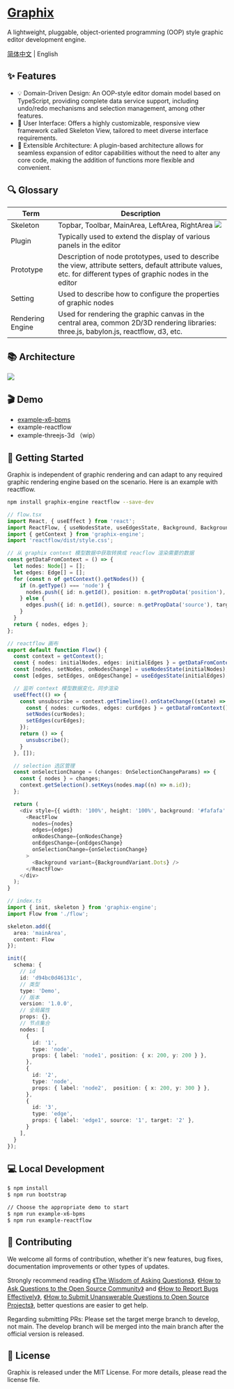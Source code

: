 # [Graphix](https://graphix-editor.github.io/graphix-docs/)
A lightweight, pluggable, object-oriented programming (OOP) style graphic editor development engine.

[简体中文](./README-zh_CN.md) | English

## ✨ Features
- 💡 Domain-Driven Design: An OOP-style editor domain model based on TypeScript, providing complete data service support, including undo/redo mechanisms and selection management, among other features.
- 🎨 User Interface: Offers a highly customizable, responsive view framework called Skeleton View, tailored to meet diverse interface requirements.
- 🧩 Extensible Architecture: A plugin-based architecture allows for seamless expansion of editor capabilities without the need to alter any core code, making the addition of functions more flexible and convenient.

## 🔍 Glossary
| Term              | Description                                                  |
| ----------------- | ------------------------------------------------------------ |
| Skeleton          | Topbar, Toolbar, MainArea, LeftArea, RightArea ![](./static/skeleton.png) |
| Plugin            | Typically used to extend the display of various panels in the editor |
| Prototype         | Description of node prototypes, used to describe the view, attribute setters, default attribute values, etc. for different types of graphic nodes in the editor |
| Setting          | Used to describe how to configure the properties of graphic nodes    |
| Rendering Engine  | Used for rendering the graphic canvas in the central area, common 2D/3D rendering libraries: three.js, babylon.js, reactflow, d3, etc. |

## 📚 Architecture
![](./static/architecture.png)

## 🎬 Demo
- [example-x6-bpms](https://graphix-editor.github.io/graphix-docs/example-bpms)
- example-reactflow
- example-threejs-3d （wip）

## 🚀 Getting Started
Graphix is independent of graphic rendering and can adapt to any required graphic rendering engine based on the scenario. Here is an example with reactflow.
```bash
npm install graphix-engine reactflow --save-dev
```

```ts
// flow.tsx
import React, { useEffect } from 'react';
import ReactFlow, { useNodesState, useEdgesState, Background, BackgroundVariant, Edge, Node, OnSelectionChangeParams } from 'reactflow';
import { getContext } from 'graphix-engine';
import 'reactflow/dist/style.css';

// 从 graphix context 模型数据中获取转换成 reacflow 渲染需要的数据
const getDataFromContext = () => {
  let nodes: Node[] = [];
  let edges: Edge[] = [];
  for (const n of getContext().getNodes()) {
    if (n.getType() === 'node') {
      nodes.push({ id: n.getId(), position: n.getPropData('position'), data: n.getPropsData() });
    } else {
      edges.push({ id: n.getId(), source: n.getPropData('source'), target: n.getPropData('target') });
    }
  }
  return { nodes, edges };
};

// reactflow 画布
export default function Flow() {
  const context = getContext();
  const { nodes: initialNodes, edges: initialEdges } = getDataFromContext();
  const [nodes, setNodes, onNodesChange] = useNodesState(initialNodes);
  const [edges, setEdges, onEdgesChange] = useEdgesState(initialEdges);

  // 监听 context 模型数据变化，同步渲染
  useEffect(() => {
    const unsubscribe = context.getTimeline().onStateChange((state) => {
      const { nodes: curNodes, edges: curEdges } = getDataFromContext();
      setNodes(curNodes);
      setEdges(curEdges);
    });
    return () => {
      unsubscribe();
    }
  }, []);

  // selection 选区管理
  const onSelectionChange = (changes: OnSelectionChangeParams) => {
    const { nodes } = changes;
    context.getSelection().setKeys(nodes.map((n) => n.id));
  };

  return (
    <div style={{ width: '100%', height: '100%', background: '#fafafa' }}>
      <ReactFlow
        nodes={nodes}
        edges={edges}
        onNodesChange={onNodesChange}
        onEdgesChange={onEdgesChange}
        onSelectionChange={onSelectionChange}
      >
        <Background variant={BackgroundVariant.Dots} />
      </ReactFlow>
    </div>
  );
}
```
```ts
// index.ts
import { init, skeleton } from 'graphix-engine';
import Flow from './flow';

skeleton.add({
  area: 'mainArea',
  content: Flow
});

init({
  schema: {
    // id
    id: 'd94bc0d46131c',
    // 类型
    type: 'Demo',
    // 版本
    version: '1.0.0',
    // 全局属性
    props: {},
    // 节点集合
    nodes: [
      {
        id: '1',
        type: 'node',
        props: { label: 'node1', position: { x: 200, y: 200 } },
      },
      {
        id: '2',
        type: 'node',
        props: { label: 'node2',  position: { x: 200, y: 300 } },
      },
      {
        id: '3',
        type: 'edge',
        props: { label: 'edge1', source: '1', target: '2' },
      }
    ],
  }
});
```

## 💻 Local Development

```bash
$ npm install
$ npm run bootstrap

// Choose the appropriate demo to start
$ npm run example-x6-bpms
$ npm run example-reactflow
```

## 👥 Contributing

We welcome all forms of contribution, whether it's new features, bug fixes, documentation improvements or other types of updates.

Strongly recommend reading [《The Wisdom of Asking Questions》](https://github.com/ryanhanwu/How-To-Ask-Questions-The-Smart-Way), [《How to Ask Questions to the Open Source Community》](https://github.com/seajs/seajs/issues/545) and [《How to Report Bugs Effectively》](http://www.chiark.greenend.org.uk/%7Esgtatham/bugs-cn.html), [《How to Submit Unanswerable Questions to Open Source Projects》](https://zhuanlan.zhihu.com/p/25795393), better questions are easier to get help. 

Regarding submitting PRs:
Please set the target merge branch to develop, not main. The develop branch will be merged into the main branch after the official version is released.

## 📄 License

Graphix is released under the MIT License. For more details, please read the license file.
